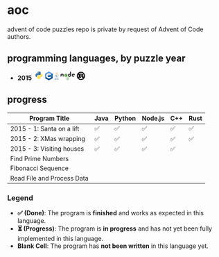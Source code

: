 # aoc
advent of code puzzles
repo is private by request of Advent of Code authors.

## programming languages, by puzzle year
* **2015** &nbsp;<img src="./logos/python-logo.svg" height="20"> <img src="./logos/cpp-logo.svg" height="20"> <img src="./logos/java-logo.svg" height="20"> <img src="./logos/node-logo.svg" height="20"> <img src="./logos/rust-logo.svg" height="20">


## progress

| Program Title                     | Java | Python | Node.js | C++ | Rust |
|-----------------------------------|------|--------|---------|-----|---------|
| 2015 - 1: Santa on a lift         | ✅   | ✅     | ✅      | ✅  | ✅      |
| 2015 - 2: XMas wrapping           | ✅   | ✅     | ✅      | ✅  | ✅      |
| 2015 - 3: Visiting houses         | ✅   | ✅     | ✅      | ✅  |         |
| Find Prime Numbers                |      |        |         |     |         |
| Fibonacci Sequence                |      |        |         |     |         |
| Read File and Process Data        |      |        |         |     |         |

### Legend

- **✅ (Done)**: The program is **finished** and works as expected in this language.
- **⏳ (Progress)**: The program is **in progress** and has not yet been fully implemented in this language.
- **Blank Cell**: The program has **not been written** in this language yet.
